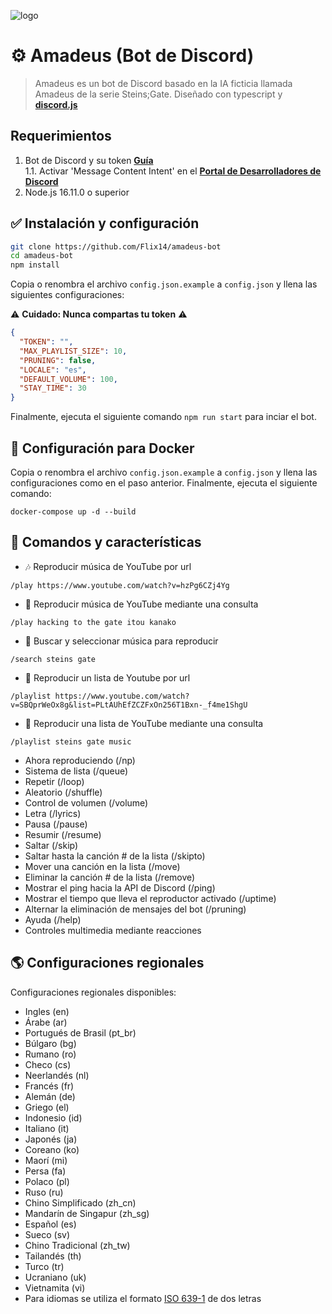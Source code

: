
![logo](https://i.imgur.com/5FbysDv.png)

# ⚙️ Amadeus (Bot de Discord)

> Amadeus es un bot de Discord basado en la IA ficticia llamada Amadeus de la serie Steins;Gate. Diseñado con typescript y **[discord.js](https://discordjs.guide/#before-you-begin)**  

## Requerimientos

1. Bot de Discord y su token **[Guía](https://discordjs.guide/preparations/setting-up-a-bot-application.html#creating-your-bot)**  
   1.1. Activar 'Message Content Intent' en el **[Portal de Desarrolladores de Discord](https://discord.com/developers/docs/intro)**
2. Node.js 16.11.0 o superior

## ✅ Instalación y configuración

```sh
git clone https://github.com/Flix14/amadeus-bot
cd amadeus-bot
npm install
```

Copia o renombra el archivo `config.json.example` a `config.json` y llena las siguientes configuraciones:

⚠️ **Cuidado: Nunca compartas tu token** ⚠️

```json
{
  "TOKEN": "",
  "MAX_PLAYLIST_SIZE": 10,
  "PRUNING": false,
  "LOCALE": "es",
  "DEFAULT_VOLUME": 100,
  "STAY_TIME": 30
}
```

Finalmente, ejecuta el siguiente comando `npm run start` para inciar el bot.

## 🐬 Configuración para Docker

Copia o renombra el archivo `config.json.example` a `config.json` y llena las configuraciones como en el paso anterior. Finalmente, ejecuta el siguiente comando:

```shell
docker-compose up -d --build
```

## 📝 Comandos y características

- 🎶 Reproducir música de YouTube por url

`/play https://www.youtube.com/watch?v=hzPg6CZj4Yg`

- 🔎 Reproducir música de YouTube mediante una consulta

`/play hacking to the gate itou kanako`

- 🔎 Buscar y seleccionar música para reproducir

`/search steins gate`

- 📃 Reproducir un lista de Youtube por url

`/playlist https://www.youtube.com/watch?v=SBQprWeOx8g&list=PLtAUhEfZCZFxOn256T1Bxn-_f4me1ShgU`

- 🔎 Reproducir una lista de YouTube mediante una consulta

`/playlist steins gate music`

- Ahora reproduciendo (/np)
- Sistema de lista (/queue)
- Repetir (/loop)
- Aleatorio (/shuffle)
- Control de volumen (/volume)
- Letra (/lyrics)
- Pausa (/pause)
- Resumir (/resume)
- Saltar (/skip)
- Saltar hasta la canción # de la lista (/skipto)
- Mover una canción en la lista (/move)
- Eliminar la canción # de la lista (/remove)
- Mostrar el ping hacia la API de Discord (/ping)
- Mostrar el tiempo que lleva el reproductor activado (/uptime)
- Alternar la eliminación de mensajes del bot (/pruning)
- Ayuda (/help)
- Controles multimedia mediante reacciones

## 🌎 Configuraciones regionales

Configuraciones regionales disponibles:

- Ingles (en)
- Árabe (ar)
- Portugués de Brasil (pt_br)
- Búlgaro (bg)
- Rumano (ro)
- Checo (cs)
- Neerlandés (nl)
- Francés (fr)
- Alemán (de)
- Griego (el)
- Indonesio (id)
- Italiano (it)
- Japonés (ja)
- Coreano (ko)
- Maorí (mi)
- Persa (fa)
- Polaco (pl)
- Ruso (ru)
- Chino Simplificado (zh_cn)
- Mandarín de Singapur (zh_sg)
- Español (es)
- Sueco (sv)
- Chino Tradicional (zh_tw)
- Tailandés (th)
- Turco (tr)
- Ucraniano (uk)
- Vietnamita (vi)
- Para idiomas se utiliza el formato [ISO 639-1](https://es.wikipedia.org/wiki/ISO_639-1#Lista_idiomas) de dos letras
